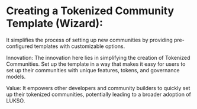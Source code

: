 # Creating a Tokenized Community Template (Wizard):

It simplifies the process of setting up new communities by providing pre-configured templates with customizable options.

Innovation: The innovation here lies in simplifying the creation of Tokenized Communities. Set up the template in a way that makes it easy for users to set up their communities with unique features, tokens, and governance models.

Value: It empowers other developers and community builders to quickly set up their tokenized communities, potentially leading to a broader adoption of LUKSO.
